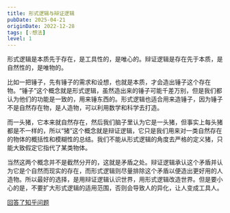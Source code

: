 ```yaml
---
title: 形式逻辑与辩证逻辑
pubDate: 2025-04-21
originDate: 2022-12-28
tags: [💡想法]
level: 1
---
```


形式逻辑是本质先于存在，是工具性的，是唯心的。辩证逻辑是存在先于本质，是自然性的，是唯物的。

比如一把锤子，先有锤子的需求和设想，也就是本质，才会造出锤子这个存在物。“锤子”这个概念就是形式逻辑，虽然造出来的锤子可能千差万别，但是我们都认为他们的功能是一致的，用来锤东西的。形式逻辑也适合用来造锤子，因为锤子不是自然存在物，是人造物，可以利用数学和科学去打造。

而一头猪，它本来就自然存在，然后我们脑子里认为它是一头猪，但事实上每头猪都是不一样的，所以“猪”这个概念就是辩证逻辑，它只是我们用来对一类自然存在的物体的概括性和模糊性的总结。我们不能从形式逻辑的角度去严格的定义猪，只能大致假定它指代了某类物体。

当然这两个概念并不是截然分开的，这就是矛盾之处。辩证逻辑承认这个矛盾并认为它是个自然而现实的存在，而形式逻辑则尽量排除这个矛盾以便造出更好用的人造物。所以最好的选择，是用辩证逻辑认识世界，用形式逻辑改造世界。但是要小心的是，不要扩大形式逻辑的适用范围，否则会导致人的异化，让人变成工具人。

[回答了知乎问题](https://www.zhihu.com/question/20929237/answer/2818060409)
